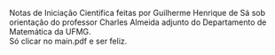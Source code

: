 Notas de Iniciação Científica feitas por Guilherme Henrique de Sá sob orientação do professor Charles Almeida adjunto do Departamento de Matemática da UFMG.  
Só clicar no main.pdf e ser feliz.
